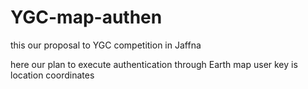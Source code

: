# YGC-map-authen
this our proposal to YGC competition in Jaffna 

here our plan to execute authentication through Earth map user key is location coordinates 
